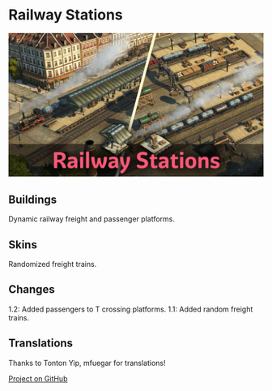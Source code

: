 # Railway Stations

![](./banner.jpg)

## Buildings

Dynamic railway freight and passenger platforms.

## Skins

Randomized freight trains.

## Changes

1.2: Added passengers to T crossing platforms.
1.1: Added random freight trains.

## Translations

Thanks to Tonton Yip, mfuegar for translations!

[Project on GitHub](https://github.com/jakobharder/anno-1800-jakobs-mods)
